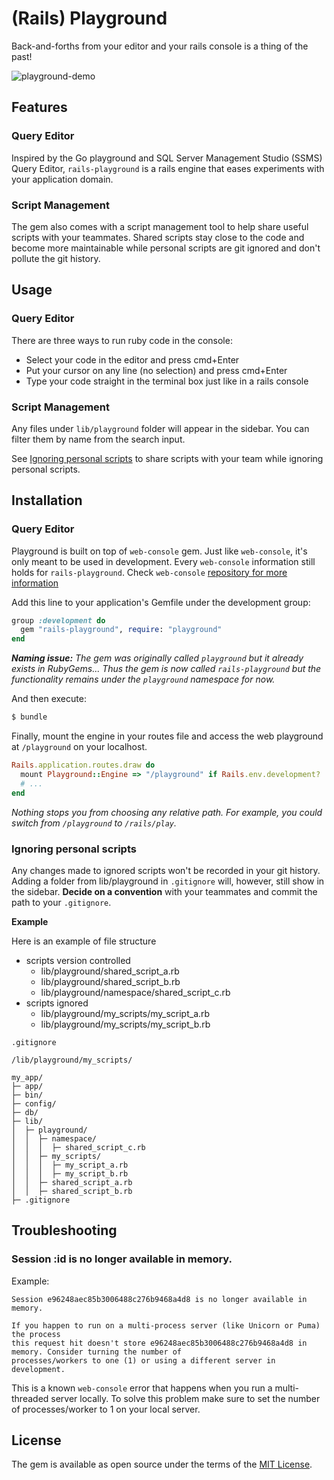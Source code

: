 # (Rails) Playground

Back-and-forths from your editor and your rails console is a thing of the past!

![playground-demo](https://user-images.githubusercontent.com/7149034/158045230-3129bf4e-8eeb-4096-9293-04a8c6003bed.gif)

## Features

### Query Editor

Inspired by the Go playground and SQL Server Management Studio (SSMS) Query Editor, `rails-playground` is a rails engine that eases experiments with your application domain.

### Script Management

The gem also comes with a script management tool to help share useful scripts with your teammates. Shared scripts stay close to the code and become more maintainable while personal scripts are git ignored and don't pollute the git history.

## Usage

### Query Editor

There are three ways to run ruby code in the console:

* Select your code in the editor and press cmd+Enter
* Put your cursor on any line (no selection) and press cmd+Enter
* Type your code straight in the terminal box just like in a rails console

### Script Management

Any files under `lib/playground` folder will appear in the sidebar. You can filter them by name from the search input.

See [Ignoring personal scripts](#ignoring-personal-scripts) to share scripts with your team while ignoring personal scripts.

## Installation

### Query Editor

Playground is built on top of `web-console` gem. Just like `web-console`, it's only meant to be used in development. Every `web-console` information still holds for `rails-playground`. Check `web-console` [repository for more information](https://github.com/rails/web-console)

Add this line to your application's Gemfile under the development group:

```ruby
group :development do
  gem "rails-playground", require: "playground"
end
```

_**Naming issue:** The gem was originally called `playground` but it already exists in RubyGems... Thus the gem is now called `rails-playground` but the functionality remains under the `playground` namespace for now._

And then execute:
```bash
$ bundle
```

Finally, mount the engine in your routes file and access the web playground at `/playground` on your localhost.

```ruby
Rails.application.routes.draw do
  mount Playground::Engine => "/playground" if Rails.env.development?
  # ...
end
```

_Nothing stops you from choosing any relative path. For example, you could switch from `/playground` to `/rails/play`._

### Ignoring personal scripts

Any changes made to ignored scripts won't be recorded in your git history.
Adding a folder from lib/playground in `.gitignore` will, however, still show in the sidebar.
**Decide on a convention** with your teammates and commit the path to your `.gitignore`.

**Example**

Here is an example of file structure

* scripts version controlled
  * lib/playground/shared_script_a.rb
  * lib/playground/shared_script_b.rb
  * lib/playground/namespace/shared_script_c.rb
* scripts ignored
  * lib/playground/my_scripts/my_script_a.rb
  * lib/playground/my_scripts/my_script_b.rb

```
.gitignore

/lib/playground/my_scripts/
```

```
my_app/
├─ app/
├─ bin/
├─ config/
├─ db/
├─ lib/
│  ├─ playground/
│  │  ├─ namespace/
│  │  │  ├─ shared_script_c.rb
│  │  ├─ my_scripts/
│  │  │  ├─ my_script_a.rb
│  │  │  ├─ my_script_b.rb
│  │  ├─ shared_script_a.rb
│  │  ├─ shared_script_b.rb
├─ .gitignore
```

## Troubleshooting

### Session :id is no longer available in memory.

Example:
```
Session e96248aec85b3006488c276b9468a4d8 is no longer available in memory.

If you happen to run on a multi-process server (like Unicorn or Puma) the process
this request hit doesn't store e96248aec85b3006488c276b9468a4d8 in memory. Consider turning the number of
processes/workers to one (1) or using a different server in development.
```

This is a known `web-console` error that happens when you run a multi-threaded server locally.
To solve this problem make sure to set the number of processes/worker to 1 on your local server.

## License
The gem is available as open source under the terms of the [MIT License](https://opensource.org/licenses/MIT).
